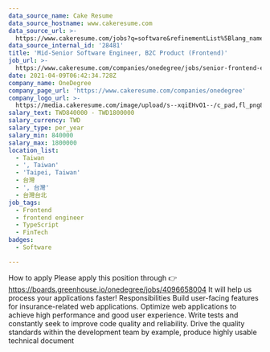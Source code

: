 ```yaml
---
data_source_name: Cake Resume
data_source_hostname: www.cakeresume.com
data_source_url: >-
  https://www.cakeresume.com/jobs?q=software&refinementList%5Blang_name%5D%5B0%5D=English&refinementList%5Bsalary_type%5D=per_year&range%5Bsalary_range%5D%5Bmin%5D=1000000&page=2
data_source_internal_id: '28481'
title: 'Mid-Senior Software Engineer, B2C Product (Frontend)'
job_url: >-
  https://www.cakeresume.com/companies/onedegree/jobs/senior-frontend-engineer-b2c-product
date: 2021-04-09T06:42:34.728Z
company_name: OneDegree
company_page_url: 'https://www.cakeresume.com/companies/onedegree'
company_logo_url: >-
  https://media.cakeresume.com/image/upload/s--xqiEHvO1--/c_pad,fl_png8,h_200,w_200/v1578296147/zhabcskfo2ifv72dmwtx.png
salary_text: TWD840000 - TWD1800000
salary_currency: TWD
salary_type: per_year
salary_min: 840000
salary_max: 1800000
location_list:
  - Taiwan
  - ', Taiwan'
  - 'Taipei, Taiwan'
  - 台灣
  - ', 台灣'
  - 台灣台北
job_tags:
  - Frontend
  - frontend engineer
  - TypeScript
  - FinTech
badges:
  - Software

---
```


How to apply Please apply this position through 👉 https://boards.greenhouse.io/onedegree/jobs/4096658004 It will help us process your applications faster! Responsibilities Build user-facing features for insurance-related web applications. Optimize web applications to achieve high performance and good user experience. Write tests and constantly seek to improve code quality and reliability. Drive the quality standards within the development team by example, produce highly usable technical document
